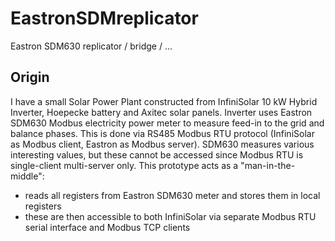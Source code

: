 # EastronSDMreplicator
Eastron SDM630 replicator / bridge / ...

## Origin
I have a small Solar Power Plant constructed from InfiniSolar 10 kW Hybrid Inverter, Hoepecke battery and Axitec solar panels.
Inverter uses Eastron SDM630 Modbus electricity power meter to measure feed-in to the grid and balance phases.
This is done via RS485 Modbus RTU protocol (InfiniSolar as Modbus client, Eastron as Modbus server). SDM630 measures various interesting values,
but these cannot be accessed since Modbus RTU is single-client multi-server only.
This prototype acts as a "man-in-the-middle":
 - reads all registers from Eastron SDM630 meter and stores them in local registers
 - these are then accessible to both InfiniSolar via separate Modbus RTU serial interface
   and Modbus TCP clients
